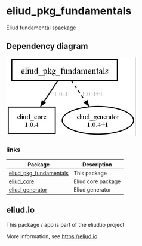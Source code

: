 # eliud_pkg_fundamentals

Eliud fundamental spackage

## Dependency diagram

![Dependency diagram](https://github.com/eliudio/eliud_pkg_fundamentals/raw/main/depends.jpg)

### links
|Package                                                                    |Description                                            |
|---------------------------------------------------------------------------|-------------------------------------------------------|
|[eliud_pkg_fundamentals](https://pub.dev/packages/eliud_pkg_fundamentals)  | This package                                          |
|[eliud_core](https://pub.dev/packages/eliud_core)                          | Eliud core package                                    |
|[eliud_generator](https://pub.dev/packages/eliud_generator)                | Eliud generator                                       |

## eliud.io

This package / app is part of the eliud.io project

More information, see https://eliud.io
